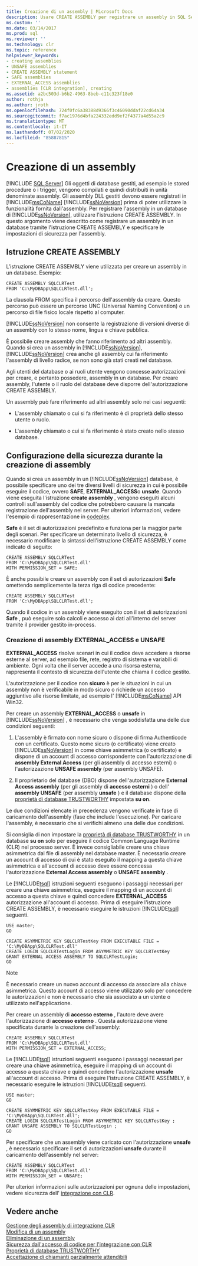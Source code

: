 ```yaml
---
title: Creazione di un assembly | Microsoft Docs
description: Usare CREATE ASSEMBLY per registrare un assembly in SQL Server e specificarne le impostazioni di sicurezza. Registrare un assembly per utilizzarne le funzionalità.
ms.custom: ''
ms.date: 03/14/2017
ms.prod: sql
ms.reviewer: ''
ms.technology: clr
ms.topic: reference
helpviewer_keywords:
- creating assemblies
- UNSAFE assemblies
- CREATE ASSEMBLY statement
- SAFE assemblies
- EXTERNAL_ACCESS assemblies
- assemblies [CLR integration], creating
ms.assetid: a2bc503d-b6b2-4963-8beb-c11c323f18e0
author: rothja
ms.author: jroth
ms.openlocfilehash: 724f0fc6a38388d9366f3c46090ddaf22cd64a34
ms.sourcegitcommit: f7ac1976d4bfa224332edd9ef2f4377a4d55a2c9
ms.translationtype: MT
ms.contentlocale: it-IT
ms.lasthandoff: 07/02/2020
ms.locfileid: "85887815"
---
```

# <a name="creating-an-assembly"></a>Creazione di un assembly
[!INCLUDE [SQL Server](../../../includes/applies-to-version/sqlserver.md)]
  Gli oggetti di database gestiti, ad esempio le stored procedure o i trigger, vengono compilati e quindi distribuiti in unità denominate assembly. Gli assembly DLL gestiti devono essere registrati in [!INCLUDE[msCoName](../../../includes/msconame-md.md)] [!INCLUDE[ssNoVersion](../../../includes/ssnoversion-md.md)] prima di poter utilizzare la funzionalità fornita dall'assembly. Per registrare l'assembly in un database di [!INCLUDE[ssNoVersion](../../../includes/ssnoversion-md.md)], utilizzare l'istruzione CREATE ASSEMBLY. In questo argomento viene descritto come registrare un assembly in un database tramite l'istruzione CREATE ASSEMBLY e specificare le impostazioni di sicurezza per l'assembly.  
  
## <a name="the-create-assembly-statement"></a>Istruzione CREATE ASSEMBLY  
 L'istruzione CREATE ASSEMBLY viene utilizzata per creare un assembly in un database. Esempio:  
  
```  
CREATE ASSEMBLY SQLCLRTest  
FROM 'C:\MyDBApp\SQLCLRTest.dll';  
```  
  
 La clausola FROM specifica il percorso dell'assembly da creare. Questo percorso può essere un percorso UNC (Universal Naming Convention) o un percorso di file fisico locale rispetto al computer.  
  
 [!INCLUDE[ssNoVersion](../../../includes/ssnoversion-md.md)] non consente la registrazione di versioni diverse di un assembly con lo stesso nome, lingua e chiave pubblica.  
  
 È possibile creare assembly che fanno riferimento ad altri assembly. Quando si crea un assembly in [!INCLUDE[ssNoVersion](../../../includes/ssnoversion-md.md)], [!INCLUDE[ssNoVersion](../../../includes/ssnoversion-md.md)] crea anche gli assembly cui fa riferimento l'assembly di livello radice, se non sono già stati creati nel database.  
  
 Agli utenti del database o ai ruoli utente vengono concesse autorizzazioni per creare, e pertanto possedere, assembly in un database. Per creare assembly, l'utente o il ruolo del database deve disporre dell'autorizzazione CREATE ASSEMBLY.  
  
 Un assembly può fare riferimento ad altri assembly solo nei casi seguenti:  
  
-   L'assembly chiamato o cui si fa riferimento è di proprietà dello stesso utente o ruolo.  
  
-   L'assembly chiamato o cui si fa riferimento è stato creato nello stesso database.  
  
## <a name="specifying-security-when-creating-assemblies"></a>Configurazione della sicurezza durante la creazione di assembly  
 Quando si crea un assembly in un [!INCLUDE[ssNoVersion](../../../includes/ssnoversion-md.md)] database, è possibile specificare uno dei tre diversi livelli di sicurezza in cui è possibile eseguire il codice, ovvero **SAFE**, **EXTERNAL_ACCESS**o **unsafe**. Quando viene eseguita l'istruzione **create assembly** , vengono eseguiti alcuni controlli sull'assembly del codice che potrebbero causare la mancata registrazione dell'assembly nel server. Per ulteriori informazioni, vedere l'esempio di rappresentazione in [codeplex](https://msftengprodsamples.codeplex.com/).  
  
 **Safe** è il set di autorizzazioni predefinito e funziona per la maggior parte degli scenari. Per specificare un determinato livello di sicurezza, è necessario modificare la sintassi dell'istruzione CREATE ASSEMBLY come indicato di seguito:  
  
```  
CREATE ASSEMBLY SQLCLRTest  
FROM 'C:\MyDBApp\SQLCLRTest.dll'  
WITH PERMISSION_SET = SAFE;  
```  
  
 È anche possibile creare un assembly con il set di autorizzazioni **Safe** omettendo semplicemente la terza riga di codice precedente:  
  
```  
CREATE ASSEMBLY SQLCLRTest  
FROM 'C:\MyDBApp\SQLCLRTest.dll';  
```  
  
 Quando il codice in un assembly viene eseguito con il set di autorizzazioni **Safe** , può eseguire solo calcoli e accesso ai dati all'interno del server tramite il provider gestito in-process.  
  
### <a name="creating-external_access-and-unsafe-assemblies"></a>Creazione di assembly EXTERNAL_ACCESS e UNSAFE  
 **EXTERNAL_ACCESS** risolve scenari in cui il codice deve accedere a risorse esterne al server, ad esempio file, rete, registro di sistema e variabili di ambiente. Ogni volta che il server accede a una risorsa esterna, rappresenta il contesto di sicurezza dell'utente che chiama il codice gestito.  
  
 L'autorizzazione per il codice non **sicuro** è per le situazioni in cui un assembly non è verificabile in modo sicuro o richiede un accesso aggiuntivo alle risorse limitate, ad esempio l' [!INCLUDE[msCoName](../../../includes/msconame-md.md)] API Win32.  
  
 Per creare un assembly **EXTERNAL_ACCESS** o **unsafe** in [!INCLUDE[ssNoVersion](../../../includes/ssnoversion-md.md)] , è necessario che venga soddisfatta una delle due condizioni seguenti:  
  
1.  L'assembly è firmato con nome sicuro o dispone di firma Authenticode con un certificato. Questo nome sicuro (o certificato) viene creato [!INCLUDE[ssNoVersion](../../../includes/ssnoversion-md.md)] in come chiave asimmetrica (o certificato) e dispone di un account di accesso corrispondente con l'autorizzazione di **assembly External Access** (per gli assembly di accesso esterni) o l'autorizzazione **UNSAFE assembly** (per assembly UNSAFE).  
  
2.  Il proprietario del database (DBO) dispone dell'autorizzazione **External Access assembly** (per gli assembly di **accesso esterni** ) o dell' **assembly UNSAFE** (per assembly **unsafe** ) e il database dispone della [proprietà di database TRUSTWORTHY](../../../relational-databases/security/trustworthy-database-property.md) impostata **su on**.  

 Le due condizioni elencate in precedenza vengono verificate in fase di caricamento dell'assembly (fase che include l'esecuzione). Per caricare l'assembly, è necessario che si verifichi almeno una delle due condizioni.  
  
 Si consiglia di non impostare la [proprietà di database TRUSTWORTHY](../../../relational-databases/security/trustworthy-database-property.md) in un database **su on** solo per eseguire il codice Common Language Runtime (CLR) nel processo server. È invece consigliabile creare una chiave asimmetrica dal file di assembly nel database master. È necessario creare un account di accesso di cui è stato eseguito il mapping a questa chiave asimmetrica e all'account di accesso deve essere concessa l'autorizzazione **External Access assembly** o **UNSAFE assembly** .  
  
 Le [!INCLUDE[tsql](../../../includes/tsql-md.md)] istruzioni seguenti eseguono i passaggi necessari per creare una chiave asimmetrica, eseguire il mapping di un account di accesso a questa chiave e quindi concedere **EXTERNAL_ACCESS** autorizzazione all'account di accesso. Prima di eseguire l'istruzione CREATE ASSEMBLY, è necessario eseguire le istruzioni [!INCLUDE[tsql](../../../includes/tsql-md.md)] seguenti.  
  
```  
USE master;   
GO    
  
CREATE ASYMMETRIC KEY SQLCLRTestKey FROM EXECUTABLE FILE = 'C:\MyDBApp\SQLCLRTest.dll'     
CREATE LOGIN SQLCLRTestLogin FROM ASYMMETRIC KEY SQLCLRTestKey     
GRANT EXTERNAL ACCESS ASSEMBLY TO SQLCLRTestLogin;   
GO   
```  
  
> [!NOTE]  
>  È necessario creare un nuovo account di accesso da associare alla chiave asimmetrica. Questo account di accesso viene utilizzato solo per concedere le autorizzazioni e non è necessario che sia associato a un utente o utilizzato nell'applicazione.  
  
 Per creare un assembly di **accesso esterno** , l'autore deve avere l'autorizzazione di **accesso esterno** . Questa autorizzazione viene specificata durante la creazione dell'assembly:  
  
```  
CREATE ASSEMBLY SQLCLRTest  
FROM 'C:\MyDBApp\SQLCLRTest.dll'  
WITH PERMISSION_SET = EXTERNAL_ACCESS;  
```  
  
 Le [!INCLUDE[tsql](../../../includes/tsql-md.md)] istruzioni seguenti eseguono i passaggi necessari per creare una chiave asimmetrica, eseguire il mapping di un account di accesso a questa chiave e quindi concedere l'autorizzazione **unsafe** all'account di accesso. Prima di eseguire l'istruzione CREATE ASSEMBLY, è necessario eseguire le istruzioni [!INCLUDE[tsql](../../../includes/tsql-md.md)] seguenti.  
  
```  
USE master;   
GO    
  
CREATE ASYMMETRIC KEY SQLCLRTestKey FROM EXECUTABLE FILE = 'C:\MyDBApp\SQLCLRTest.dll';     
CREATE LOGIN SQLCLRTestLogin FROM ASYMMETRIC KEY SQLCLRTestKey ;    
GRANT UNSAFE ASSEMBLY TO SQLCLRTestLogin ;  
GO  
```  
  
 Per specificare che un assembly viene caricato con l'autorizzazione **unsafe** , è necessario specificare il set di autorizzazioni **unsafe** durante il caricamento dell'assembly nel server:  
  
```  
CREATE ASSEMBLY SQLCLRTest  
FROM 'C:\MyDBApp\SQLCLRTest.dll'  
WITH PERMISSION_SET = UNSAFE;  
```  
  
 Per ulteriori informazioni sulle autorizzazioni per ognuna delle impostazioni, vedere sicurezza dell' [integrazione con CLR](../../../relational-databases/clr-integration/security/clr-integration-security.md).  
  
## <a name="see-also"></a>Vedere anche  
 [Gestione degli assembly di integrazione CLR](../../../relational-databases/clr-integration/assemblies/managing-clr-integration-assemblies.md)   
 [Modifica di un assembly](../../../relational-databases/clr-integration/assemblies/altering-an-assembly.md)   
 [Eliminazione di un assembly](../../../relational-databases/clr-integration/assemblies/dropping-an-assembly.md)   
 [Sicurezza dall'accesso di codice per l'integrazione con CLR](../../../relational-databases/clr-integration/security/clr-integration-code-access-security.md)   
 [Proprietà di database TRUSTWORTHY](../../../relational-databases/security/trustworthy-database-property.md)   
 [Accettazione di chiamanti parzialmente attendibili](https://msdn.microsoft.com/library/20b0248f-36da-4fc3-97d2-3789fcf6e084)  
  
  
